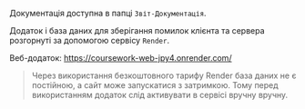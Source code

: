 Документація доступна в папці `Звіт-Документація`.

Додаток і база даних для зберігання помилок клієнта та сервера розгорнуті за допомогою сервісу `Render`.

Веб-додаток: https://coursework-web-jpy4.onrender.com/

> Через використання безкоштовного тарифу Render база даних не є постійною, а сайт може запускатися з затримкою. Тому перед використанням додаток слід активувати в сервісі вручну вручну.

